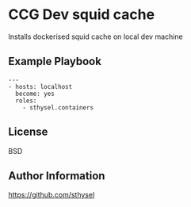 CCG Dev squid cache
===================

Installs dockerised squid cache on local dev machine

Example Playbook
----------------

    ---
    - hosts: localhost
      become: yes
      roles:
        - sthysel.containers


License
-------

BSD

Author Information
------------------
https://github.com/sthysel
